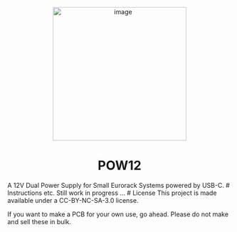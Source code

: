 <p align="center">
  <img width="300" alt="image" src="https://github.com/user-attachments/assets/55fae4c3-7cf3-4b94-96fe-a7bdcd688f19" />
</p>
<h1 align="center">POW12</h1>
A 12V Dual Power Supply for Small Eurorack Systems powered by USB-C.
# Instructions etc.
Still work in progress ...
# License
This project is made available under a CC-BY-NC-SA-3.0 license.

If you want to make a PCB for your own use, go ahead. Please do not make and sell these in bulk.
